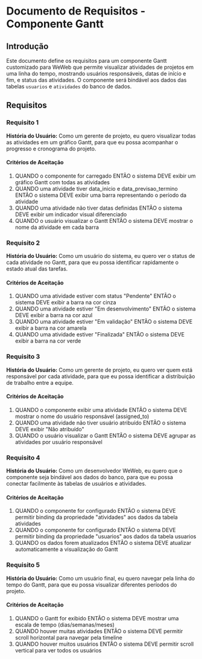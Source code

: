# Documento de Requisitos - Componente Gantt

## Introdução

Este documento define os requisitos para um componente Gantt customizado para WeWeb que permite visualizar atividades de projetos em uma linha do tempo, mostrando usuários responsáveis, datas de início e fim, e status das atividades. O componente será bindável aos dados das tabelas `usuarios` e `atividades` do banco de dados.

## Requisitos

### Requisito 1

**História do Usuário:** Como um gerente de projeto, eu quero visualizar todas as atividades em um gráfico Gantt, para que eu possa acompanhar o progresso e cronograma do projeto.

#### Critérios de Aceitação

1. QUANDO o componente for carregado ENTÃO o sistema DEVE exibir um gráfico Gantt com todas as atividades
2. QUANDO uma atividade tiver data_inicio e data_previsao_termino ENTÃO o sistema DEVE exibir uma barra representando o período da atividade
3. QUANDO uma atividade não tiver datas definidas ENTÃO o sistema DEVE exibir um indicador visual diferenciado
4. QUANDO o usuário visualizar o Gantt ENTÃO o sistema DEVE mostrar o nome da atividade em cada barra

### Requisito 2

**História do Usuário:** Como um usuário do sistema, eu quero ver o status de cada atividade no Gantt, para que eu possa identificar rapidamente o estado atual das tarefas.

#### Critérios de Aceitação

1. QUANDO uma atividade estiver com status "Pendente" ENTÃO o sistema DEVE exibir a barra na cor cinza
2. QUANDO uma atividade estiver "Em desenvolvimento" ENTÃO o sistema DEVE exibir a barra na cor azul
3. QUANDO uma atividade estiver "Em validação" ENTÃO o sistema DEVE exibir a barra na cor amarela
4. QUANDO uma atividade estiver "Finalizada" ENTÃO o sistema DEVE exibir a barra na cor verde

### Requisito 3

**História do Usuário:** Como um gerente de projeto, eu quero ver quem está responsável por cada atividade, para que eu possa identificar a distribuição de trabalho entre a equipe.

#### Critérios de Aceitação

1. QUANDO o componente exibir uma atividade ENTÃO o sistema DEVE mostrar o nome do usuário responsável (assigned_to)
2. QUANDO uma atividade não tiver usuário atribuído ENTÃO o sistema DEVE exibir "Não atribuído"
3. QUANDO o usuário visualizar o Gantt ENTÃO o sistema DEVE agrupar as atividades por usuário responsável

### Requisito 4

**História do Usuário:** Como um desenvolvedor WeWeb, eu quero que o componente seja bindável aos dados do banco, para que eu possa conectar facilmente às tabelas de usuários e atividades.

#### Critérios de Aceitação

1. QUANDO o componente for configurado ENTÃO o sistema DEVE permitir binding da propriedade "atividades" aos dados da tabela atividades
2. QUANDO o componente for configurado ENTÃO o sistema DEVE permitir binding da propriedade "usuarios" aos dados da tabela usuarios
3. QUANDO os dados forem atualizados ENTÃO o sistema DEVE atualizar automaticamente a visualização do Gantt

### Requisito 5

**História do Usuário:** Como um usuário final, eu quero navegar pela linha do tempo do Gantt, para que eu possa visualizar diferentes períodos do projeto.

#### Critérios de Aceitação

1. QUANDO o Gantt for exibido ENTÃO o sistema DEVE mostrar uma escala de tempo (dias/semanas/meses)
2. QUANDO houver muitas atividades ENTÃO o sistema DEVE permitir scroll horizontal para navegar pela timeline
3. QUANDO houver muitos usuários ENTÃO o sistema DEVE permitir scroll vertical para ver todos os usuários